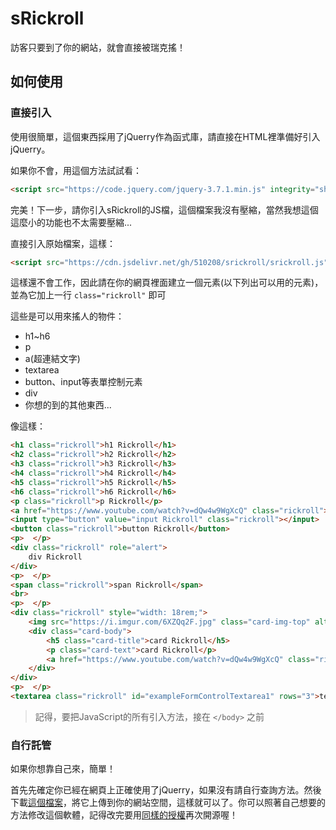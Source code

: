 # sRickroll
訪客只要到了你的網站，就會直接被瑞克搖！

## 如何使用

### 直接引入

使用很簡單，這個東西採用了jQuerry作為函式庫，請直接在HTML裡準備好引入jQuerry。

如果你不會，用這個方法試試看：

```html
<script src="https://code.jquery.com/jquery-3.7.1.min.js" integrity="sha256-/JqT3SQfawRcv/BIHPThkBvs0OEvtFFmqPF/lYI/Cxo=" crossorigin="anonymous"></script>
```

完美！下一步，請你引入sRickroll的JS檔，這個檔案我沒有壓縮，當然我想這個這麼小的功能也不太需要壓縮...

直接引入原始檔案，這樣：

```html
<script src="https://cdn.jsdelivr.net/gh/510208/srickroll/srickroll.js"></script>
```

這樣還不會工作，因此請在你的網頁裡面建立一個元素(以下列出可以用的元素)，並為它加上一行 `class="rickroll"` 即可

這些是可以用來搖人的物件：
- h1~h6
- p
- a(超連結文字)
- textarea
- button、input等表單控制元素
- div
- 你想的到的其他東西...

像這樣：

```html
<h1 class="rickroll">h1 Rickroll</h1>
<h2 class="rickroll">h2 Rickroll</h2>
<h3 class="rickroll">h3 Rickroll</h3>
<h4 class="rickroll">h4 Rickroll</h4>
<h5 class="rickroll">h5 Rickroll</h5>
<h6 class="rickroll">h6 Rickroll</h6>
<p class="rickroll">p Rickroll</p>
<a href="https://www.youtube.com/watch?v=dQw4w9WgXcQ" class="rickroll">a Rickroll</a>
<input type="button" value="input Rickroll" class="rickroll"></input>
<button class="rickroll">button Rickroll</button>
<p>  </p>
<div class="rickroll" role="alert">
    div Rickroll
</div>
<p>  </p>
<span class="rickroll">span Rickroll</span>
<br>
<p>  </p>
<div class="rickroll" style="width: 18rem;">
    <img src="https://i.imgur.com/6XZQq2F.jpg" class="card-img-top" alt="...">
    <div class="card-body">
        <h5 class="card-title">card Rickroll</h5>
        <p class="card-text">card Rickroll</p>
        <a href="https://www.youtube.com/watch?v=dQw4w9WgXcQ" class="rickroll">a Rickroll</a>
    </div>
</div>
<p>  </p>
<textarea class="rickroll" id="exampleFormControlTextarea1" rows="3">textarea Rickroll</textarea>
```

> 記得，要把JavaScript的所有引入方法，接在 `</body>` 之前

### 自行託管

如果你想靠自己來，簡單！

首先先確定你已經在網頁上正確使用了jQuerry，如果沒有請自行查詢方法。然後下載[這個檔案](https://github.com/510208/srickroll/blob/main/srickroll.js)，將它上傳到你的網站空間，這樣就可以了。你可以照著自己想要的方法修改這個軟體，記得改完要用[同樣的授權](LICENSE)再次開源喔！
